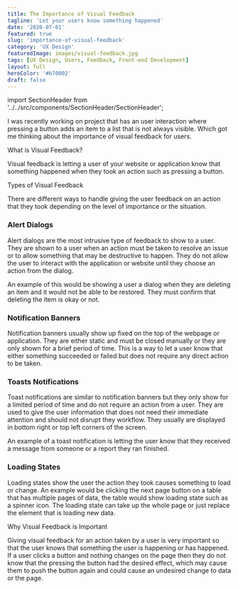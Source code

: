 ```yaml
---
title: The Importance of Visual Feedback
tagline: 'Let your users know something happened'
date: '2020-07-01'
featured: true
slug: 'importance-of-visual-feedback'
category: 'UX Design'
featuredImage: images/visual-feedback.jpg
tags: [UX Design, Users, Feedback, Front-end Development]
layout: full
heroColor: '#b70002'
draft: false
---
```


import SectionHeader from '../../src/components/SectionHeader/SectionHeader';

I was recently working on project that has an user interaction where pressing a button adds an item to a list that is not always visible. Which got me thinking about the importance of visual feedback for users.

<SectionHeader>What is Visual Feedback?</SectionHeader>

Visual feedback is letting a user of your website or application know that something happened when they took an action such as pressing a button.

<SectionHeader>Types of Visual Feedback</SectionHeader>

There are different ways to handle giving the user feedback on an action that they took depending on the level of importance or the situation.

### Alert Dialogs 

Alert dialogs are the most intrusive type of feedback to show to a user. They are shown to a user when an action must be taken to resolve an issue or to allow something that may be destructive to happen. They do not allow the user to interact with the application or website until they choose an action from the dialog.

An example of this would be showing a user a dialog when they are deleting an item and it would not be able to be restored. They must confirm that deleting the item is okay or not.

### Notification Banners 

Notification banners usually show up fixed on the top of the webpage or application. They are either static and must be closed manually or they are only shown for a brief period of time.  This is a way to let a user know that either something succeeded or failed but does not require any direct action to be taken. 

### Toasts Notifications

Toast notifications are similar to notification banners but they only show for a limited period of time and do not require an action from a user. They are used to give the user information that does not need their immediate attention and should not disrupt they workflow. They usually are displayed in bottom right or top left corners of the screen.

An example of a toast notification is letting the user know that they received a message from someone or a report they ran finished.

### Loading States

Loading states show the user the action they took causes something to load or change.  An example would be clicking the next page button on a table that has multiple pages of data, the table would show loading state such as a spinner icon.  The loading state can take up the whole page or just replace the element that is loading new data.

<SectionHeader>Why Visual Feedback is Important</SectionHeader>

Giving visual feedback for an action taken by a user is very important so that the user knows that something the user is happening or has happened. If a user clicks a button and nothing changes on the page then they do not know that the pressing the button had the desired effect, which may cause them to push the button again and could cause an undesired change to data or the page.

<BuyMeACoffeeWidget />